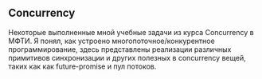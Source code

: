## Concurrency
Некоторые выполненные мной учебные задачи из курса Concurrency в МФТИ.
Я понял, как устроено многопоточное/конкурентное программирование, здесь представлены реализации
различных примитивов синхронизации и других полезных в concurrency вещей, таких как как future-promise и пул потоков.
